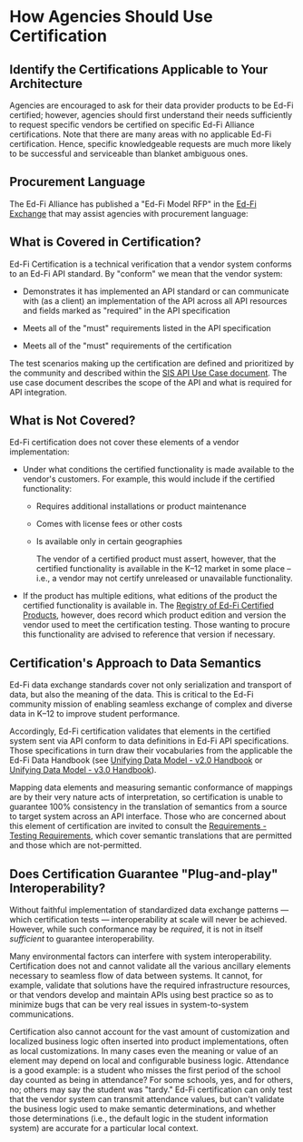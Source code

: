 # How Agencies Should Use Certification

## Identify the Certifications Applicable to Your Architecture

Agencies are encouraged to ask for their data provider products to be Ed-Fi
certified; however, agencies should first understand their needs sufficiently to
request specific vendors be certified on specific Ed-Fi Alliance certifications.
Note that there are many areas with no applicable Ed-Fi certification. Hence,
specific knowledgeable requests are much more likely to be successful and
serviceable than blanket ambiguous ones.

## Procurement Language

The Ed-Fi Alliance has published a "Ed-Fi Model RFP" in the [Ed-Fi
Exchange](https://exchange.ed-fi.org/) that may assist agencies with procurement
language:

## What is Covered in Certification?

Ed-Fi Certification is a technical verification that a vendor system conforms to
an Ed-Fi API standard. By "conform" we mean that the vendor system:

- Demonstrates it has implemented an API standard or can communicate with (as
    a client) an implementation of the API across all API resources and fields
    marked as "required" in the API specification

- Meets all of the "must" requirements listed in the API specification

- Meets all of the "must" requirements of the certification

The test scenarios making up the certification are defined and prioritized by
the community and described within the [SIS API Use Case
document](https://edfi.atlassian.net/wiki/spaces/SG/pages/20612545/SIS+API+V3+Certification+Use+Cases).
The use case document describes the scope of the API and what is required for
API integration.  

## What is Not Covered?

Ed-Fi certification does not cover these elements of a vendor implementation:

- Under what conditions the certified functionality is made available to the
    vendor's customers. For example, this would include if the certified
    functionality:

  - Requires additional installations or product maintenance

  - Comes with license fees or other costs

  - Is available only in certain geographies

    The vendor of a certified product must assert, however, that the certified
    functionality is available in the K–12 market in some place – i.e., a vendor
    may not certify unreleased or unavailable functionality.

- If the product has multiple editions, what editions of the product the
    certified functionality is available in. The [Registry of Ed-Fi Certified
    Products](./registry-of-ed-fi-certified-products.mdx), however,
    does record which product edition and version the vendor used to meet the
    certification testing. Those wanting to procure this functionality are
    advised to reference that version if necessary.

## Certification's Approach to Data Semantics

Ed-Fi data exchange standards cover not only serialization and transport of
data, but also the meaning of the data. This is critical to the Ed-Fi community
mission of enabling seamless exchange of complex and diverse data in K–12 to
improve student performance.

Accordingly, Ed-Fi certification validates that elements in the certified system
sent via API conform to data definitions in Ed-Fi API specifications. Those
specifications in turn draw their vocabularies from the applicable the Ed-Fi
Data Handbook (see [Unifying Data Model - v2.0
Handbook](https://edfi.atlassian.net/wiki/spaces/EFDS20/pages/24413770/Unifying+Data+Model+-+v2.0+Handbook)
or [Unifying Data Model - v3.0
Handbook](https://edfi.atlassian.net/wiki/spaces/EFDS30/pages/22911130/Unifying+Data+Model+-+v3.0+Handbook)).

Mapping data elements and measuring semantic conformance of mappings are by
their very nature acts of interpretation, so certification is unable to
guarantee 100% consistency in the translation of semantics from a source to
target system across an API interface. Those who are concerned about this
element of certification are invited to consult the [Requirements - Testing
Requirements](./2-certification-requirements-for-data-providers/requirements-testing-requirements.md),
which cover semantic translations that are permitted and those which are
not-permitted.

## Does Certification Guarantee "Plug-and-play" Interoperability?

Without faithful implementation of standardized data exchange patterns *—* which
certification tests *—* interoperability at scale will never be achieved.
However, while such conformance may be *required*, it is not in itself
*sufficient* to guarantee interoperability.

Many environmental factors can interfere with system interoperability.
Certification does not and cannot validate all the various ancillary elements
necessary to seamless flow of data between systems. It cannot, for example,
validate that solutions have the required infrastructure resources, or that
vendors develop and maintain APIs using best practice so as to minimize bugs
that can be very real issues in system-to-system communications.

Certification also cannot account for the vast amount of customization and
localized business logic often inserted into product implementations, often as
local customizations. In many cases even the meaning or value of an element may
depend on local and configurable business logic. Attendance is a good example:
is a student who misses the first period of the school day counted as being in
attendance? For some schools, yes, and for others, no; others may say the
student was "tardy." Ed-Fi certification can only test that the vendor system
can transmit attendance values, but can't validate the business logic used to
make semantic determinations, and whether those determinations (i.e., the
default logic in the student information system) are accurate for a particular
local context.
